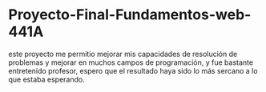 # Proyecto-Final-Fundamentos-web-441A
este proyecto me permitio mejorar mis capacidades de resolución de problemas y mejorar en muchos campos de programación, y fue bastante entretenido profesor, espero que el resultado haya sido lo más sercano a lo que estaba esperando.